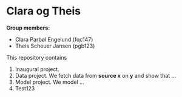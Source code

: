 # Clara og Theis

**Group members:**
- Clara Parbøl Engelund (fqc147)
- Theis Scheuer Jansen (pgb123)

This repository contains  
1. Inaugural project. 
2. Data project. We fetch data from **source x** on **y** and show that ...
3. Model project. We model ...
4. Test123
